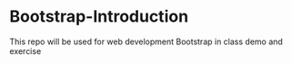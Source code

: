 # Bootstrap-Introduction
This repo will be used for web development Bootstrap in class demo and exercise

